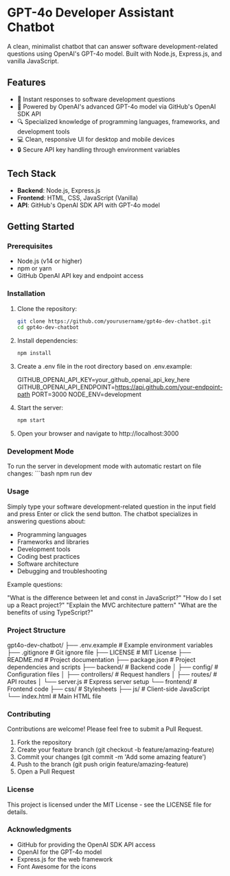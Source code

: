 # GPT-4o Developer Assistant Chatbot

A clean, minimalist chatbot that can answer software development-related questions using OpenAI's GPT-4o model. Built with Node.js, Express.js, and vanilla JavaScript.

## Features

- 💬 Instant responses to software development questions
- 🧠 Powered by OpenAI's advanced GPT-4o model via GitHub's OpenAI SDK API
- 🔍 Specialized knowledge of programming languages, frameworks, and development tools
- 💻 Clean, responsive UI for desktop and mobile devices
- 🔒 Secure API key handling through environment variables

## Tech Stack

- **Backend**: Node.js, Express.js
- **Frontend**: HTML, CSS, JavaScript (Vanilla)
- **API**: GitHub's OpenAI SDK API with GPT-4o model

## Getting Started

### Prerequisites

- Node.js (v14 or higher)
- npm or yarn
- GitHub OpenAI API key and endpoint access

### Installation

1. Clone the repository:

   ```bash
   git clone https://github.com/yourusername/gpt4o-dev-chatbot.git
   cd gpt4o-dev-chatbot

2. Install dependencies:

    ```bash
    npm install

3. Create a .env file in the root directory based on .env.example:

    GITHUB_OPENAI_API_KEY=your_github_openai_api_key_here 
    GITHUB_OPENAI_API_ENDPOINT=https://api.github.com/your-endpoint-path 
    PORT=3000 
    NODE_ENV=development

4. Start the server:
    ```bash
    npm start

5. Open your browser and navigate to http://localhost:3000

### Development Mode

To run the server in development mode with automatic restart on file changes:
    ```bash
    npm run dev

### Usage

Simply type your software development-related question in the input field and press Enter or click the send button. The chatbot specializes in answering questions about:

- Programming languages
- Frameworks and libraries
- Development tools
- Coding best practices
- Software architecture
- Debugging and troubleshooting

Example questions:

"What is the difference between let and const in JavaScript?"
"How do I set up a React project?"
"Explain the MVC architecture pattern"
"What are the benefits of using TypeScript?"

### Project Structure

gpt4o-dev-chatbot/
├── .env.example          # Example environment variables
├── .gitignore            # Git ignore file
├── LICENSE               # MIT License
├── README.md             # Project documentation
├── package.json          # Project dependencies and scripts
├── backend/              # Backend code
│   ├── config/           # Configuration files
│   ├── controllers/      # Request handlers
│   ├── routes/           # API routes
│   └── server.js         # Express server setup
└── frontend/             # Frontend code
    ├── css/              # Stylesheets
    ├── js/               # Client-side JavaScript
    └── index.html        # Main HTML file

### Contributing

Contributions are welcome! Please feel free to submit a Pull Request.

1. Fork the repository
2. Create your feature branch (git checkout -b feature/amazing-feature)
3. Commit your changes (git commit -m 'Add some amazing feature')
4. Push to the branch (git push origin feature/amazing-feature)
5. Open a Pull Request

### License

This project is licensed under the MIT License - see the LICENSE file for details.

### Acknowledgments
- GitHub for providing the OpenAI SDK API access
- OpenAI for the GPT-4o model
- Express.js for the web framework
- Font Awesome for the icons